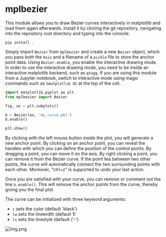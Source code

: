 # mplbezier

This module allows you to draw Bezier curves interactively in matplotlib and load them again afterwards. Install it by
cloning the git repository, navigating into the repository root directory and typing into the console:

```console
pip install .
```

Simply import `Bezier` from `mplbezier` and create a new `Bezier` object, which you pass both the `Axis` and a filename 
of a `pickle` file to store the anchor point data. Using `Bezier.enable`, you enable the interactive drawing mode. In 
order to use the interactive drawing mode, you need to be inside an interactive matplotlib backend, such as `qtagg`.
If you are using this module from a Jupyter notebook, switch to interactive mode using magic commands such as 
`%matplotlib Qt` at the top of the cell.

```python
import matplotlib.pyplot as plt
from mplbezier import Bezier

fig, ax = plt.subplots()

b = Bezier(ax, 'my_curve.pkl')
b.enable()

plt.show()
```

By clicking with the left mouse button inside the plot, you will generate a new anchor point. By clicking on an anchor
point, you can reveal the handles with which you can define the position of the control points. By dragging a point, you 
can move it on the axis. By right clicking a point, you can remove it from the Bezier curve. If the point lies between
two other points, the curve will automatically connect the two surrounding points with each other. Moreover, "ctrl+z" is
supported to undo your last action.

Once you are satisfied with your curve, you can remove or comment out the line `b.enable()`. This will remove the
anchor points from the curve, thereby giving you the final plot.

The curve can be initialized with three keyword arguments:
- `c` sets the color (default 'black')
- `lw` sets the linewidth (default 1)
- `ls` sets the linestyle (default ('-')

![img.png](example.png)